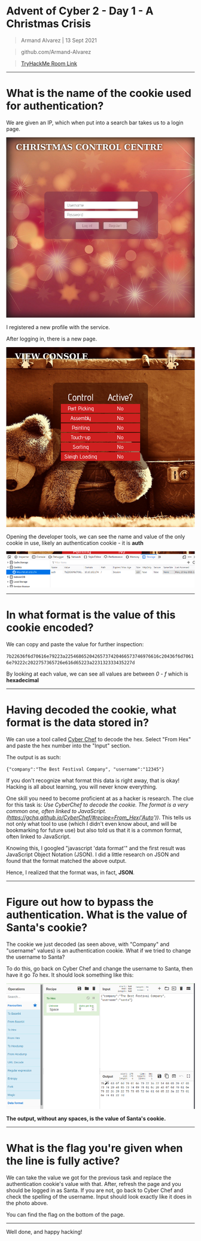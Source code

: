 Advent of Cyber 2 - Day 1 - A Christmas Crisis
=============================

> Armand Alvarez | 13 Sept 2021

> github.com/Armand-Alvarez

> [TryHackMe Room Link](https://tryhackme.com/room/adventofcyber2)

---

# What is the name of the cookie used for authentication?

We are given an IP, which when put into a search bar takes us to a login page.

![login page](./screenshots/1_login.png)

I registered a new profile with the service.

After logging in, there is a new page.

![home page, post login](./screenshots/1_home.png)

Opening the developer tools, we can see the name and value of the only cookie in use, likely an authentication cookie - it is **auth**

![authentication cookie](./screenshots/1_cookie.png)

---

# In what format is the value of this cookie encoded?

We can copy and paste the value for further inspection:

`7b22636f6d70616e79223a22546865204265737420466573746976616c20436f6d70616e79222c2022757365726e616d65223a223132333435227d`

By looking at each value, we can see all values are between *0 - f* which is **hexadecimal**

---

# Having decoded the cookie, what format is the data stored in?

We can use a tool called [Cyber Chef](https://gchq.github.io/CyberChef/) to decode the hex. Select "From Hex" and paste the hex number into the "Input" section. 

The output is as such:

`{"company":"The Best Festival Company", "username":"12345"}`

If you don't recognize what format this data is right away, that is okay! Hacking is all about learning, you will never know everything.

One skill you need to become proficient at as a hacker is research. The clue for this task is: *Use CyberChef to decode the cookie. The format is a very common one, often linked to JavaScript. (https://gchq.github.io/CyberChef/#recipe=From_Hex('Auto'))*. This tells us not only what tool to use (which I didn't even know about, and will be bookmarking for future use) but also told us that it is a common format, often linked to JavaScript. 

Knowing this, I googled "javascript 'data format'" and the first result was JavaScript Object Notation (JSON). I did a little research on JSON and found that the format matched the above output. 

Hence, I realized that the format was, in fact, **JSON**.

---

# Figure out how to bypass the authentication. What is the value of Santa's cookie?

The cookie we just decoded (as seen above, with "Company" and "username" values) is an authentication cookie. What if we tried to change the username to Santa?

To do this, go back on Cyber Chef and change the username to Santa, then have it go *To* hex. It should look something like this:

![cyber chef cookie to hex](./screenshots/1_cyberchef.png)

**The output, without any spaces, is the value of Santa's cookie.**

---

# What is the flag you're given when the line is fully active?

We can take the value we got for the previous task and replace the authentication cookie's value with that. After, refresh the page and you should be logged in as Santa. If you are not, go back to Cyber Chef and check the spelling of the username. Input should look exactly like it does in the photo above. 

You can find the flag on the bottom of the page. 

---

Well done, and happy hacking!












